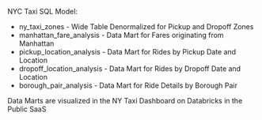NYC Taxi SQL Model:
* ny_taxi_zones - Wide Table Denormalized for Pickup and Dropoff Zones
* manhattan_fare_analysis - Data Mart for Fares originating from Manhattan
* pickup_location_analysis - Data Mart for Rides by Pickup Date and Location
* dropoff_location_analysis - Data Mart for Rides by Dropoff Date and Location
* borough_pair_analysis - Data Mart for Ride Details by Borough Pair

Data Marts are visualized in the NY Taxi Dashboard on Databricks in the Public SaaS